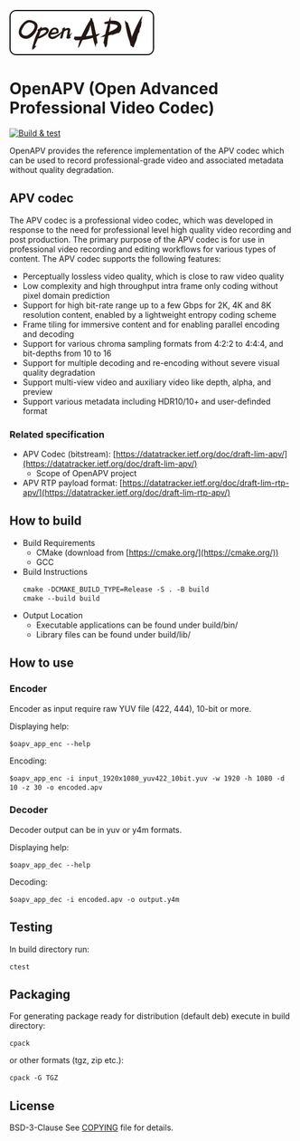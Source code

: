 ![OAPV](/readme/img/oapv_logo_bar_256.png)
# OpenAPV (Open Advanced Professional Video Codec)

[![Build & test](https://github.com/cpncf/apv/actions/workflows/build.yml/badge.svg)](https://github.com/cpncf/apv/actions/workflows/build.yml)

OpenAPV provides the reference implementation of the APV codec which can be used to record professional-grade video and associated metadata without quality degradation.

## APV codec
The APV codec is a professional video codec, which was developed in response to the need for professional level high quality video recording and post production. The primary purpose of the APV codec is for use in professional video recording and editing workflows for various types of content. The APV codec supports the following features:

- Perceptually lossless video quality, which is close to raw video quality
- Low complexity and high throughput intra frame only coding without pixel domain prediction
- Support for high bit-rate range up to a few Gbps for 2K, 4K and 8K resolution content, enabled by a lightweight entropy coding scheme
- Frame tiling for immersive content and for enabling parallel encoding and decoding
- Support for various chroma sampling formats from 4:2:2 to 4:4:4, and bit-depths from 10 to 16
- Support for multiple decoding and re-encoding without severe visual quality degradation
- Support multi-view video and auxiliary video like depth, alpha, and preview
- Support various metadata including HDR10/10+ and user-definded format

### Related specification
- APV Codec (bitstream): [https://datatracker.ietf.org/doc/draft-lim-apv/](https://datatracker.ietf.org/doc/draft-lim-apv/)
  - Scope of OpenAPV project
- APV RTP payload format: [https://datatracker.ietf.org/doc/draft-lim-rtp-apv/](https://datatracker.ietf.org/doc/draft-lim-rtp-apv/)

## How to build
- Build Requirements
  - CMake (download from [https://cmake.org/](https://cmake.org/))
  - GCC
- Build Instructions
  ```
  cmake -DCMAKE_BUILD_TYPE=Release -S . -B build
  cmake --build build
  ```
- Output Location
  - Executable applications can be found under build/bin/
  - Library files can be found under build/lib/

## How to use
### Encoder

Encoder as input require raw YUV file (422, 444), 10-bit or more.

Displaying help:

    $oapv_app_enc --help

Encoding:

    $oapv_app_enc -i input_1920x1080_yuv422_10bit.yuv -w 1920 -h 1080 -d 10 -z 30 -o encoded.apv

### Decoder

Decoder output can be in yuv or y4m formats.

Displaying help:

    $oapv_app_dec --help

Decoding:

    $oapv_app_dec -i encoded.apv -o output.y4m

## Testing

In build directory run:
```
ctest
```

## Packaging

For generating package ready for distribution (default deb) execute in build directory:
```
cpack
```
or other formats (tgz, zip etc.):
```
cpack -G TGZ
```

## License

BSD-3-Clause
See [COPYING](COPYING) file for details.
